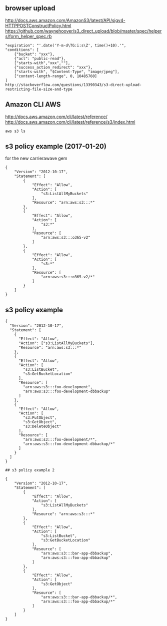 ## browser upload

http://docs.aws.amazon.com/AmazonS3/latest/API/sigv4-HTTPPOSTConstructPolicy.html
https://github.com/waynehoover/s3_direct_upload/blob/master/spec/helpers/form_helper_spec.rb

```
"expiration": "'.date('Y-m-d\TG:i:s\Z', time()+10).'",
"conditions": [
    {"bucket": "xxx"},
    {"acl": "public-read"},
    ["starts-with","xxx",""],
    {"success_action_redirect": "xxx"},
    ["starts-with", "$Content-Type", "image/jpeg"],
    ["content-length-range", 0, 10485760]
]
http://stackoverflow.com/questions/13390343/s3-direct-upload-restricting-file-size-and-type
```


## Amazon CLI AWS

http://docs.aws.amazon.com/cli/latest/reference/
http://docs.aws.amazon.com/cli/latest/reference/s3/index.html

```
aws s3 ls
```


## s3 policy example (2017-01-20)

for the new carrierawave gem 

```
{
    "Version": "2012-10-17",
    "Statement": [
        {
            "Effect": "Allow",
            "Action": [
                "s3:ListAllMyBuckets"
            ],
            "Resource": "arn:aws:s3:::*"
        },
        {
            "Effect": "Allow",
            "Action": [
                "s3:*"
            ],
            "Resource": [
                "arn:aws:s3:::o365-v2"
            ]
        },
        {
            "Effect": "Allow",
            "Action": [
                "s3:*"
            ],
            "Resource": [
                "arn:aws:s3:::o365-v2/*"
            ]
        }
    ]
}
```


## s3 policy example

```
{
  "Version": "2012-10-17",
  "Statement": [
    {
      "Effect": "Allow",
      "Action": ["s3:ListAllMyBuckets"],
      "Resource": "arn:aws:s3:::*"
    },
    {
      "Effect": "Allow",
      "Action": [
        "s3:ListBucket",
        "s3:GetBucketLocation"
      ],
      "Resource": [
        "arn:aws:s3:::foo-development",
        "arn:aws:s3:::foo-development-dbbackup"
      ]
    },
    {
      "Effect": "Allow",
      "Action": [
        "s3:PutObject",
        "s3:GetObject",
        "s3:DeleteObject"
      ],
      "Resource": [
        "arn:aws:s3:::foo-development/*",
        "arn:aws:s3:::foo-development-dbbackup/*"
      ]
    }
  ]
}
```


```
## s3 policy example 2 

{
    "Version": "2012-10-17",
    "Statement": [
        {
            "Effect": "Allow",
            "Action": [
                "s3:ListAllMyBuckets"
            ],
            "Resource": "arn:aws:s3:::*"
        },
        {
            "Effect": "Allow",
            "Action": [
                "s3:ListBucket",
                "s3:GetBucketLocation"
            ],
            "Resource": [
                "arn:aws:s3:::bar-app-dbbackup",
                "arn:aws:s3:::foo-app-dbbackup"
            ]
        },
        {
            "Effect": "Allow",
            "Action": [
                "s3:GetObject"
            ],
            "Resource": [
                "arn:aws:s3:::bar-app-dbbackup/*",
                "arn:aws:s3:::foo-app-dbbackup/*"
            ]
        }
    ]
}
```
